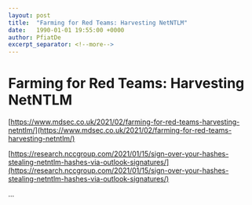 ```yaml
---
layout: post
title:  "Farming for Red Teams: Harvesting NetNTLM"
date:   1990-01-01 19:55:00 +0000
author: PfiatDe
excerpt_separator: <!--more-->
---
```


# Farming for Red Teams: Harvesting NetNTLM

[https://www.mdsec.co.uk/2021/02/farming-for-red-teams-harvesting-netntlm/](https://www.mdsec.co.uk/2021/02/farming-for-red-teams-harvesting-netntlm/)

[https://research.nccgroup.com/2021/01/15/sign-over-your-hashes-stealing-netntlm-hashes-via-outlook-signatures/](https://research.nccgroup.com/2021/01/15/sign-over-your-hashes-stealing-netntlm-hashes-via-outlook-signatures/)

...
<!--more-->
